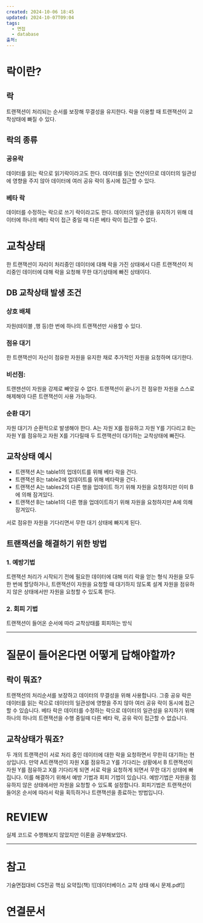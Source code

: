 ```yaml
---
created: 2024-10-06 18:45
updated: 2024-10-07T09:04
tags:
  - 면접
  - database
출처: 
---
```

# 락이란?
## 락
트랜잭션이 처리되는 순서를 보장해 무결성을 유지한다.
락을 이용할 때 트랜잭션이 교착상태에 빠질 수 있다.

## 락의 종류
### 공유락
데이터를 읽는 락으로 읽기락이라고도 한다. 데이터를 읽는 연산이므로 데이터의 일관성에 영향을 주지 않아 데이터에 여러 공유 락이 동시에 접근할 수 있다.

### 베타 락
데이터를 수정하는 락으로 쓰기 락이라고도 한다. 데이터의 일관성을 유지하기 위해 데이터에 하나의 베타 락이 접근 중일 때 다른 베타 락이 접근할 수 없다.

# 교착상태
한 트랜잭션이 자리이 처리중인 데이터에 대해 락을 가진 상태에서 다른 트랜잭션이 처리중인 데이터에 대해 락을 요청해 무한 대기상태에 빠진 상태이다.

## DB 교착상태 발생 조건
### 상호 배체
자원(테이블 ,행 등)한 번에 하나의 트랜잭션만 사용할 수 있다.
### 점유 대기
한 트랜잭션이 자신이 점유한 자원을 유지한 채로 추가적인 자원을 요청하며 대기한다. 

### 비선점:
트랜잰션이 자원을 강제로 빼앗길 수 없다. 트랜잭션이 끝나기 전 점유한 자원을 스스로 해제해야 다른 트랜잭션이 사용 가능하다.

### 순환 대기
자원 대기가 순환적으로 발생해야 한다. 
A는 자원 X를 점유하고 자원 Y를 기다리고 B는 자원 Y를 점유하고 자원 X를 기다릴때 두 트랜잭션이 대기하는 교착상태에 빠진다. 


## 교착상태 예시
- 트랜잭션 A는 table1의 업데이트를 위해 베타 락을 건다. 
- 트랜잭션 B는 table2에 업데이트를 위해 베타락을 건다.
- 트랜잭션 A는 tables2의 다른 행을 업데이트 하기 위해 자원을 요청하지만 이미 B에 의해 잠겨있다.
- 트랜잭션 B는 table1의 다른 행을 업데이트하기 위해 자원을 요청하지만 A에 의해 잠겨있다.

서로 점유한 자원을 기다리면서 무한 대기 상태에 빠지게 된다.
## 트랜잭션을 해결하기 위한 방법
### 1. 예방기법
트랜잭션 처리가 시작되기 전에 필요한 데이터에 대해 미리 락을 얻는 형식
자원을 모두 한 번에 할당하거나, 트랜잭션이 자원을 요청할 때 대기하지 않도록 설계
자원을 점유하지 않은 상태에서만 자원을 요청할 수 있도록 한다. 
### 2. 회피 기법
트랜잭션이 들어온 순서에 따라 교착상태를 회피하는 방식


---
# 질문이 들어온다면 어떻게 답해야할까?
## 락이 뭐죠?
트랜잭션의 처리순서를 보장하고 데이터의 무결성을 위해 사용합니다. 그중 공유 락은 데이터를 읽는 락으로 데이터의 일관성에 영향을 주지 않아 여러 공유 락이 동시에 접근할 수 있습니다. 베타 락은 데이터를 수정하는 락으로 데이터의 일관성을 유지하기 위해 하나의  하나의 트랜잭션을 수행 중일때 다른 베타 락, 공유 락이 접근할 수 없습니다.


## 교착상태가 뭐죠?
두 개의 트랜잭션이 서로 처리 중인 데이터에 대한 락을 요청하면서 무한히 대기하는 현상입니다. 만약 A트랜잭션이 자원 X를 점유하고 Y를 기다리는 상황에서 B 트랜잭션이 자원 Y를 점유하고 X를 기다리게 되면 서로 락을 요청하게 되면서 무한 대기 상태에 빠집니다. 이를 해결하기 위해서 예방 기법과 회피 기법이 있습니다. 
예방기법은 자원을 점유하지 않은 상태에서만 자원을 요청할 수 있도록 설정합니다. 회피기법은 트랜잭션이 들어온 순서에 따라서 락을 획득하거나 트랜잭션을 종료하는 방법입니다.

# REVIEW
실제 코드로 수행해보지 않았지만 이론을 공부해보았다.


---
# 참고
기술면접대비 CS전공 핵심 요약집(책)
![[데이터베이스 교착 상태 예시 문제.pdf]]
# 연결문서
